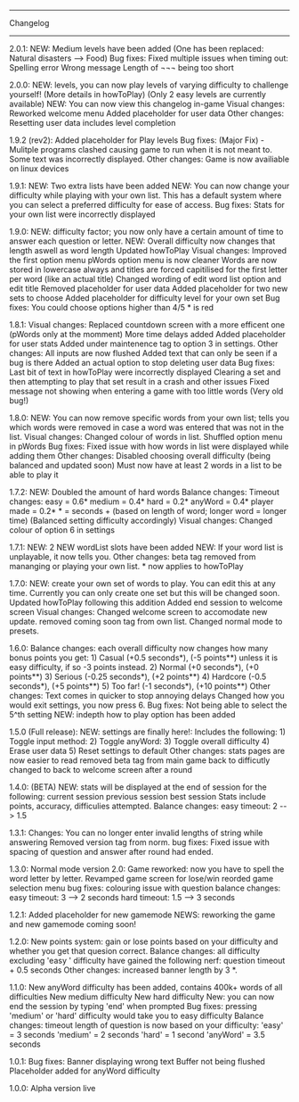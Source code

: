 ************
 Changelog
************
 
2.0.1:
	NEW: Medium levels have been added (One has been replaced: Natural disasters --> Food)
	Bug fixes:
		Fixed multiple issues when timing out:
			Spelling error
			Wrong message
		Length of ¬¬¬ being too short

2.0.0:
	NEW: levels, you can now play levels of varying difficulty to challenge yourself! (More details in howToPlay)
		 (Only 2 easy levels are currently available)
	NEW: You can now view this changelog in-game
	Visual changes:
		Reworked welcome menu
		Added placeholder for user data
	Other changes:
		Resetting user data includes level completion

1.9.2 (rev2):
	Added placeholder for Play levels
	Bug fixes:
		(Major Fix) - Mulitple programs clashed causing game to run when it is not meant to.
		Some text was incorrectly displayed.
	Other changes:
		Game is now availiable on linux devices

1.9.1:
	NEW: Two extra lists have been added
	NEW: You can now change your difficulty while playing with your own list.
		 This has a default system where you can select a preferred difficulty for ease of access.
	Bug fixes:
		Stats for your own list were incorrectly displayed


1.9.0:
	NEW: difficulty factor; you now only have a certain amount of time to answer each question or letter.
	NEW: Overall difficulty now changes that length aswell as word length
	Updated howToPlay
	Visual changes:
		Improved the first option menu
		pWords option menu is now cleaner
		Words are now stored in lowercase always and titles are forced capitilised for the first letter per word (like an actual title)
		Changed wording of edit word list option and edit title
		Removed placeholder for user data
		Added placeholder for two new sets to choose
		Added placeholder for difficulty level for your own set
	Bug fixes:
		You could choose options higher than 4/5
		* is red

1.8.1:
	Visual changes:
		Replaced countdown screen with a more efficent one (pWords only at the momment)
		More time delays added
		Added placeholder for user stats
		Added under maintenence tag to option 3 in settings.
	Other changes:
		All inputs are now flushed
		Added text that can only be seen if a bug is there
		Added an actual option to stop deleting user data
	Bug fixes:
		Last bit of text in howToPlay were incorrectly displayed
		Clearing a set and then attempting to play that set result in a crash and other issues
		Fixed message not showing when entering a game with too little words (Very old bug!)

1.8.0:
	NEW: You can now remove specific words from your own list;
	tells you which words were removed in case a word was entered that was not in the list.
	Visual changes:
		Changed colour of words in list.
		Shuffled option menu in pWords
	Bug fixes:
		Fixed issue with how words in list were displayed while adding them
	Other changes:
		Disabled choosing overall difficulty (being balanced and updated soon)
		Must now have at least 2 words in a list to be able to play it

1.7.2:
	NEW: Doubled the amount of hard words
	Balance changes:
		Timeout changes:
			easy = 0.6*
			medium = 0.4*
			hard = 0.2*
			anyWord = 0.4*
			player made = 0.2*
			* = seconds + (based on length of word; longer word = longer time)
			(Balanced setting difficulty accordingly)
	Visual changes:
		Changed colour of option 6 in settings


1.7.1:
	NEW: 2 NEW wordList slots have been added
	NEW: If your word list is unplayable, it now tells you.
	Other changes:
		beta tag removed from mananging or playing your own list.
		* now applies to howToPlay

1.7.0:
	NEW: create your own set of words to play. You can edit this at any time. Currently you can only create one set but this will be changed soon.
	Updated howToPlay following this addition
	Added end session to welcome screen
	Visual changes:
		Changed welcome screen to accomodate new update.
		removed coming soon tag from own list.
		Changed normal mode to presets.
		

1.6.0:
	Balance changes:
		each overall difficulty now changes how many bonus points you get:
		1) Casual (+0.5 seconds*), (-5 points**) unless it is easy difficulty,  if so -3 points instead.
		2) Normal (+0 seconds*), (+0 points**)
		3) Serious (-0.25 seconds*), (+2 points**)
		4) Hardcore (-0.5 seconds*), (+5 points**)
		5) Too far! (-1 seconds*), (+10 points**)
	Other changes:
		Text comes in quicker to stop annoying delays
		Changed how you would exit settings, you now press 6.
	Bug fixes:
		Not being able to select the 5^th setting
	NEW: indepth how to play option has been added

1.5.0 (Full release):
	NEW: settings are finally here!:
		Includes the following:
			1) Toggle input method:
			2) Toggle anyWord:
			3) Toggle overall difficulty
			4) Erase user data
			5) Reset settings to default
	Other changes:
		stats pages are now easier to read
		removed beta tag from main game
		back to difficutly changed to back to welcome screen after a round

1.4.0: (BETA)
	NEW: stats will be displayed at the end of session for the following:
		current session
		previous session
		best session
	Stats include points, accuracy, difficulies attempted.
	Balance changes:
		easy timeout: 2 --> 1.5

1.3.1:
	Changes:
		You can no longer enter invalid lengths of string while answering
	Removed version tag from norm.
	bug fixes:
		Fixed issue with spacing of question and answer after round had ended.



1.3.0:
	Normal mode version 2.0:
		Game reworked: now you have to spell the word letter by letter.
	Revamped game screen for lose/win
	reorded game selection menu
	bug fixes:
		colouring issue with question
	balance changes:
		easy timeout: 3 --> 2 seconds
		hard timeout: 1.5 --> 3 seconds

1.2.1: 
	Added placeholder for new gamemode
	NEWS: reworking the game and new gamemode coming soon!

1.2.0:
	New points system: gain or lose points based on your difficulty and whether you get that quesion correct.
	Balance changes:
		all difficulty excluding 'easy ' difficulty have gained the following nerf:
			question timeout + 0.5 seconds
	Other changes:
		increased banner length by 3 *.

1.1.0:
	New anyWord difficulty has been added, contains 400k+ words of all difficulties
	New medium difficulty
	New hard difficulty 
	New: you can now end the session by typing 'end' when prompted
	Bug fixes:
		pressing 'medium' or 'hard' difficulty would take you to easy difficulty
	Balance changes:
		timeout length of question is now based on your difficulty:
			'easy' = 3 seconds
			'medium' = 2 seconds
			'hard' = 1 second
		'anyWord' = 3.5 seconds

1.0.1:
	Bug fixes:
		Banner displaying wrong text
		Buffer not being flushed
	Placeholder added for anyWord difficulty

1.0.0:
	Alpha version live